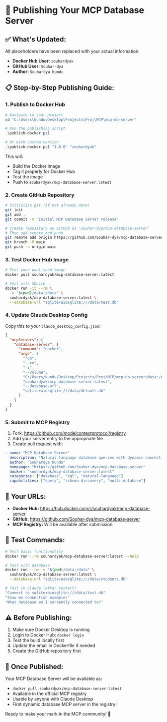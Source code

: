 # 🚀 Publishing Your MCP Database Server

## ✅ **What's Updated:**

All placeholders have been replaced with your actual information:

- **Docker Hub User:** `souhardyak`
- **GitHub User:** `Souhar-dya`
- **Author:** `Souhardya Kundu`

## 📋 **Step-by-Step Publishing Guide:**

### 1. **Publish to Docker Hub**

```powershell
# Navigate to your project
cd "C:\Users\kundu\Desktop\Projects\Proj\MCP\mcp-db-server"

# Run the publishing script
.\publish-docker.ps1

# Or with custom version
.\publish-docker.ps1 "1.0.0" "souhardyak"
```

This will:

- Build the Docker image
- Tag it properly for Docker Hub
- Test the image
- Push to `souhardyak/mcp-database-server:latest`

### 2. **Create GitHub Repository**

```bash
# Initialize git (if not already done)
git init
git add .
git commit -m "Initial MCP Database Server release"

# Create repository on GitHub as 'Souhar-dya/mcp-database-server'
# Then add remote and push
git remote add origin https://github.com/Souhar-dya/mcp-database-server.git
git branch -M main
git push -u origin main
```

### 3. **Test Docker Hub Image**

```bash
# Test your published image
docker pull souhardyak/mcp-database-server:latest

# Test with SQLite
docker run -it --rm \
  -v "$(pwd)/data:/data" \
  souhardyak/mcp-database-server:latest \
  --database-url "sqlite+aiosqlite:///data/test.db"
```

### 4. **Update Claude Desktop Config**

Copy this to your `claude_desktop_config.json`:

```json
{
  "mcpServers": {
    "database-server": {
      "command": "docker",
      "args": [
        "run",
        "--rm",
        "-i",
        "--volume",
        "C:/Users/kundu/Desktop/Projects/Proj/MCP/mcp-db-server/data:/data",
        "souhardyak/mcp-database-server:latest",
        "--database-url",
        "sqlite+aiosqlite:///data/default.db"
      ]
    }
  }
}
```

### 5. **Submit to MCP Registry**

1. Fork: https://github.com/modelcontextprotocol/registry
2. Add your server entry to the appropriate file
3. Create pull request with:

```yaml
- name: "MCP Database Server"
  description: "Natural language database queries with dynamic connection switching"
  author: "Souhardya Kundu"
  homepage: "https://github.com/Souhar-dya/mcp-database-server"
  docker: "souhardyak/mcp-database-server:latest"
  categories: ["database", "sql", "natural-language"]
  capabilities: ["query", "schema-discovery", "multi-database"]
```

## 🎯 **Your URLs:**

- **Docker Hub:** https://hub.docker.com/r/souhardyak/mcp-database-server
- **GitHub:** https://github.com/Souhar-dya/mcp-database-server
- **MCP Registry:** Will be available after submission

## 🧪 **Test Commands:**

```bash
# Test basic functionality
docker run --rm souhardyak/mcp-database-server:latest --help

# Test with database
docker run --rm -v "$(pwd)/data:/data" \
  souhardyak/mcp-database-server:latest \
  --database-url "sqlite+aiosqlite:///data/students.db"

# Test in Claude (after restart)
"Connect to sqlite+aiosqlite:///data/test.db"
"Show me connection examples"
"What database am I currently connected to?"
```

## ⚠️ **Before Publishing:**

1. Make sure Docker Desktop is running
2. Login to Docker Hub: `docker login`
3. Test the build locally first
4. Update the email in Dockerfile if needed
5. Create the GitHub repository first

## 🎉 **Once Published:**

Your MCP Database Server will be available as:

- `docker pull souhardyak/mcp-database-server:latest`
- Available in the official MCP registry
- Usable by anyone with Claude Desktop
- First dynamic database MCP server in the registry!

Ready to make your mark in the MCP community! 🚀
